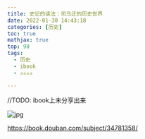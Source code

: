 ```yaml
---
title: 史记的读法：司马迁的历史世界
date: 2022-01-30 14:43:18
categories: [历史]
toc: true
mathjax: true
top: 98
tags:
  - 历史
  - ibook
  - ✰✰✰✰

---
```


//TODO: ibook上未分享出来

![jpg](https://img9.doubanio.com/view/subject/l/public/s33506895.jpg)

https://book.douban.com/subject/34781358/